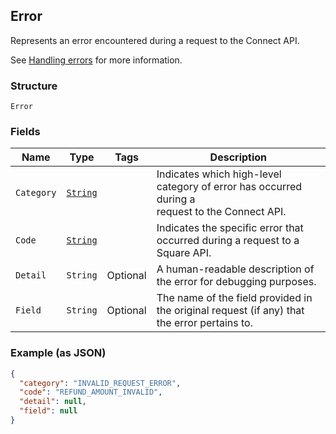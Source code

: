 ## Error

Represents an error encountered during a request to the Connect API.

See [Handling errors](#handlingerrors) for more information.

### Structure

`Error`

### Fields

| Name | Type | Tags | Description |
|  --- | --- | --- | --- |
| `Category` | [`String`](/doc/models/error-category.md) |  | Indicates which high-level category of error has occurred during a<br>request to the Connect API. |
| `Code` | [`String`](/doc/models/error-code.md) |  | Indicates the specific error that occurred during a request to a<br>Square API. |
| `Detail` | `String` | Optional | A human-readable description of the error for debugging purposes. |
| `Field` | `String` | Optional | The name of the field provided in the original request (if any) that<br>the error pertains to. |

### Example (as JSON)

```json
{
  "category": "INVALID_REQUEST_ERROR",
  "code": "REFUND_AMOUNT_INVALID",
  "detail": null,
  "field": null
}
```

